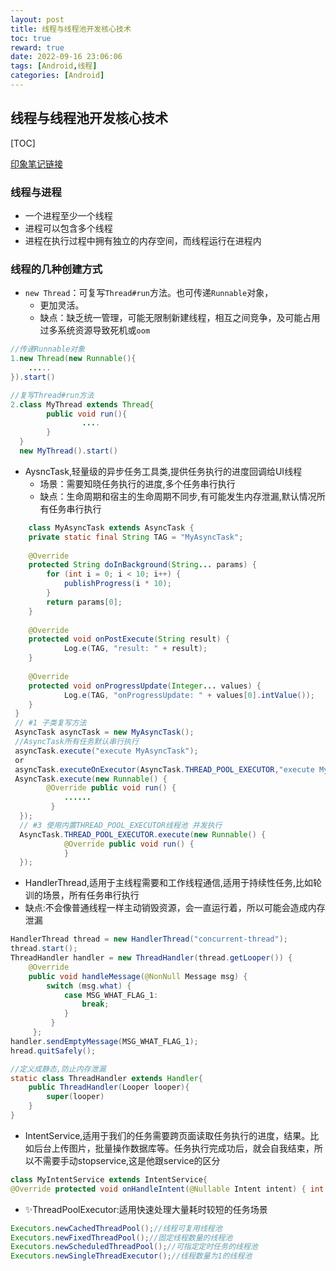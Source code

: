 ```yaml
---
layout: post
title: 线程与线程池开发核心技术
toc: true
reward: true
date: 2022-09-16 23:06:06
tags: [Android,线程]
categories: [Android]
---
```

## 线程与线程池开发核心技术
[TOC]

[印象笔记链接](https://app.yinxiang.com/shard/s50/nl/22109192/3ae4db9a-df06-457f-966f-da2bd19bdeed/)


### 线程与进程

* 一个进程至少一个线程 
* 进程可以包含多个线程 
* 进程在执行过程中拥有独立的内存空间，而线程运行在进程内

<!-- more -->
### 线程的几种创建方式

* `new Thread`：可复写`Thread#run`方法。也可传递`Runnable`对象，
    * 更加灵活。 
    * 缺点：缺乏统一管理，可能无限制新建线程，相互之间竞争，及可能占用过多系统资源导致死机或`oom`

```java
//传递Runnable对象 
1.new Thread(new Runnable(){
    .....
}).start()

//复写Thread#run方法
2.class MyThread extends Thread{ 
        public void run(){ 
                .... 
        }
  }
  new MyThread().start()
```
* AysncTask,轻量级的异步任务工具类,提供任务执行的进度回调给UI线程
    -  场景：需要知晓任务执行的进度,多个任务串行执行 
    -  缺点：生命周期和宿主的生命周期不同步,有可能发生内存泄漏,默认情况所有任务串行执行
    
```java
    class MyAsyncTask extends AsyncTask {
    private static final String TAG = "MyAsyncTask"; 
    
    @Override 
    protected String doInBackground(String... params) { 
        for (int i = 0; i < 10; i++) {
            publishProgress(i * 10); 
        }
        return params[0];
    } 
    
    @Override 
    protected void onPostExecute(String result) {
            Log.e(TAG, "result: " + result); 
    } 
    
    @Override
    protected void onProgressUpdate(Integer... values) {
            Log.e(TAG, "onProgressUpdate: " + values[0].intValue()); 
    } 
 } 
 // #1 子类复写方法 
 AsyncTask asyncTask = new MyAsyncTask(); 
 //AsyncTask所有任务默认串行执行 
 asyncTask.execute("execute MyAsyncTask"); 
 or 
 asyncTask.executeOnExecutor(AsyncTask.THREAD_POOL_EXECUTOR,"execute MyAsyncTask") // #2 使用#execute方法，同样串行执行 
 AsyncTask.execute(new Runnable() {
        @Override public void run() {
            ...... 
         }
  });
  // #3 使用内置THREAD_POOL_EXECUTOR线程池 并发执行 
  AsyncTask.THREAD_POOL_EXECUTOR.execute(new Runnable() { 
            @Override public void run() {
            } 
  });
 ```
    
* HandlerThread,适用于主线程需要和工作线程通信,适用于持续性任务,比如轮训的场景，所有任务串行执行 
* 缺点:不会像普通线程一样主动销毁资源，会一直运行着，所以可能会造成内存泄漏

````java
HandlerThread thread = new HandlerThread("concurrent-thread"); 
thread.start(); 
ThreadHandler handler = new ThreadHandler(thread.getLooper()) { 
    @Override 
    public void handleMessage(@NonNull Message msg) { 
        switch (msg.what) {
            case MSG_WHAT_FLAG_1: 
                break;
            }
         } 
     }; 
handler.sendEmptyMessage(MSG_WHAT_FLAG_1); 
hread.quitSafely();

//定义成静态,防止内存泄漏 
static class ThreadHandler extends Handler{ 
    public ThreadHandler(Looper looper){ 
        super(looper)
    } 
}
````
* IntentService,适用于我们的任务需要跨页面读取任务执行的进度，结果。比如后台上传图片，批量操作数据库等。任务执行完成功后，就会自我结束，所以不需要手动stopservice,这是他跟service的区分 


```java
class MyIntentService extends IntentService{ 
@Override protected void onHandleIntent(@Nullable Intent intent) { int command = intent.getInt("command") ...... } } context.startService(new Intent())
```


* ✨ThreadPoolExecutor:适用快速处理大量耗时较短的任务场景 
```java
Executors.newCachedThreadPool();//线程可复用线程池
Executors.newFixedThreadPool();//固定线程数量的线程池 
Executors.newScheduledThreadPool();//可指定定时任务的线程池 
Executors.newSingleThreadExecutor();//线程数量为1的线程池
```